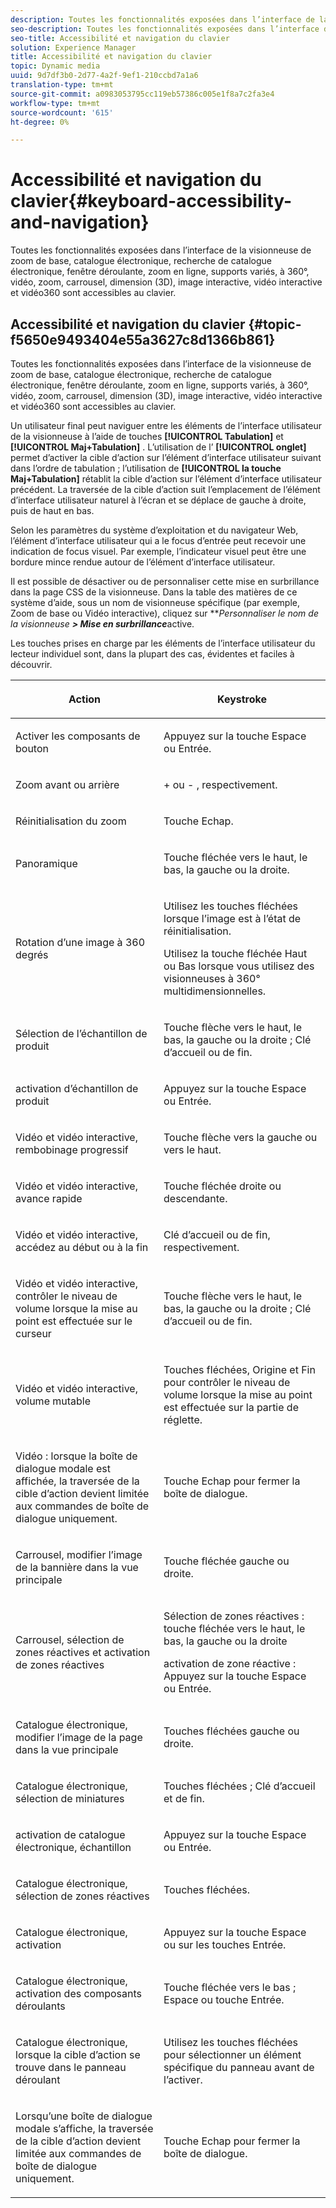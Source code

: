 ```yaml
---
description: Toutes les fonctionnalités exposées dans l’interface de la visionneuse de zoom de base, catalogue électronique, recherche de catalogue électronique, fenêtre déroulante, zoom en ligne, supports variés, à 360°, vidéo, zoom, dimension (3D), carrousel, image interactive, vidéo interactive et vidéo360 sont accessibles au clavier.
seo-description: Toutes les fonctionnalités exposées dans l’interface de la visionneuse de zoom de base, catalogue électronique, recherche de catalogue électronique, fenêtre déroulante, zoom en ligne, supports variés, à 360°, vidéo, zoom, dimension (3D), carrousel, image interactive, vidéo interactive et vidéo360 sont accessibles au clavier.
seo-title: Accessibilité et navigation du clavier
solution: Experience Manager
title: Accessibilité et navigation du clavier
topic: Dynamic media
uuid: 9d7df3b0-2d77-4a2f-9ef1-210ccbd7a1a6
translation-type: tm+mt
source-git-commit: a0983053795cc119eb57386c005e1f8a7c2fa3e4
workflow-type: tm+mt
source-wordcount: '615'
ht-degree: 0%

---
```



# Accessibilité et navigation du clavier{#keyboard-accessibility-and-navigation}

Toutes les fonctionnalités exposées dans l’interface de la visionneuse de zoom de base, catalogue électronique, recherche de catalogue électronique, fenêtre déroulante, zoom en ligne, supports variés, à 360°, vidéo, zoom, carrousel, dimension (3D), image interactive, vidéo interactive et vidéo360 sont accessibles au clavier.

<!-- Updated June 1, 2020 from https://wiki.corp.adobe.com/pages/viewpage.action?spaceKey=scene7qa&title=s7Viewers%2C+S7SDK%2C+S7OnDemand+Release+Notes - Contact is Sasha -->

## Accessibilité et navigation du clavier {#topic-f5650e9493404e55a3627c8d1366b861}

Toutes les fonctionnalités exposées dans l’interface de la visionneuse de zoom de base, catalogue électronique, recherche de catalogue électronique, fenêtre déroulante, zoom en ligne, supports variés, à 360°, vidéo, zoom, carrousel, dimension (3D), image interactive, vidéo interactive et vidéo360 sont accessibles au clavier.

Un utilisateur final peut naviguer entre les éléments de l’interface utilisateur de la visionneuse à l’aide de touches **[!UICONTROL Tabulation]** et **[!UICONTROL Maj+Tabulation]** . L’utilisation de l’ **[!UICONTROL onglet]** permet d’activer la cible d’action sur l’élément d’interface utilisateur suivant dans l’ordre de tabulation ; l’utilisation de **[!UICONTROL la touche Maj+Tabulation]** rétablit la cible d’action sur l’élément d’interface utilisateur précédent. La traversée de la cible d’action suit l’emplacement de l’élément d’interface utilisateur naturel à l’écran et se déplace de gauche à droite, puis de haut en bas.

Selon les paramètres du système d’exploitation et du navigateur Web, l’élément d’interface utilisateur qui a le focus d’entrée peut recevoir une indication de focus visuel. Par exemple, l’indicateur visuel peut être une bordure mince rendue autour de l’élément d’interface utilisateur.

Il est possible de désactiver ou de personnaliser cette mise en surbrillance dans la page CSS de la visionneuse. Dans la table des matières de ce système d’aide, sous un nom de visionneuse spécifique (par exemple, Zoom de base ou Vidéo interactive), cliquez sur ***Personnaliser le nom de la visionneuse ***> Mise en surbrillance****active.

Les touches prises en charge par les éléments de l’interface utilisateur du lecteur individuel sont, dans la plupart des cas, évidentes et faciles à découvrir.

<table id="table_8C49100412224324BF1DBF7FDFDCCBF8"> 
 <thead> 
  <tr> 
   <th colname="col1" class="entry"> <p>Action </p> </th> 
   <th colname="col2" class="entry"> <p>Keystroke </p> </th> 
  </tr> 
 </thead>
 <tbody> 
  <tr> 
   <td colname="col1"> <p>Activer les composants de bouton </p> </td> 
   <td colname="col2"> <p>Appuyez sur la touche Espace ou Entrée. </p> </td> 
  </tr> 
  <tr> 
   <td colname="col1"> <p>Zoom avant ou arrière </p> </td> 
   <td colname="col2"> <p> <span class="uicontrol"> + </span> ou <span class="uicontrol"> - </span>, respectivement. </p> </td> 
  </tr> 
  <tr> 
   <td colname="col1"> <p>Réinitialisation du zoom </p> </td> 
   <td colname="col2"> <p>Touche Echap. </p> </td> 
  </tr> 
  <tr> 
   <td colname="col1"> <p>Panoramique </p> </td> 
   <td colname="col2"> <p>Touche fléchée vers le haut, le bas, la gauche ou la droite. </p> </td> 
  </tr> 
  <tr> 
   <td colname="col1"> <p>Rotation d’une image à 360 degrés </p> </td> 
   <td colname="col2"> <p>Utilisez les touches fléchées lorsque l’image est à l’état de réinitialisation. </p> <p>Utilisez la touche fléchée Haut ou Bas lorsque vous utilisez des visionneuses à 360° multidimensionnelles. </p> </td> 
  </tr> 
  <tr> 
   <td colname="col1"> <p>Sélection de l’échantillon de produit </p> </td> 
   <td colname="col2"> <p>Touche flèche vers le haut, le bas, la gauche ou la droite ; Clé d’accueil ou de fin. </p> </td> 
  </tr> 
  <tr> 
   <td colname="col1"> <p>activation d’échantillon de produit </p> </td> 
   <td colname="col2"> <p>Appuyez sur la touche Espace ou Entrée. </p> </td> 
  </tr> 
  <tr> 
   <td colname="col1"> <p>Vidéo et vidéo interactive, rembobinage progressif </p> </td> 
   <td colname="col2"> <p>Touche flèche vers la gauche ou vers le haut. </p> </td> 
  </tr> 
  <tr> 
   <td colname="col1"> <p>Vidéo et vidéo interactive, avance rapide </p> </td> 
   <td colname="col2"> <p>Touche fléchée droite ou descendante. </p> </td> 
  </tr> 
  <tr> 
   <td colname="col1"> <p>Vidéo et vidéo interactive, accédez au début ou à la fin </p> </td> 
   <td colname="col2"> <p>Clé d’accueil ou de fin, respectivement. </p> </td> 
  </tr> 
  <tr> 
   <td colname="col1"> <p>Vidéo et vidéo interactive, contrôler le niveau de volume lorsque la mise au point est effectuée sur le curseur </p> </td> 
   <td colname="col2"> <p>Touche flèche vers le haut, le bas, la gauche ou la droite ; Clé d’accueil ou de fin. </p> </td> 
  </tr> 
  <tr> 
   <td colname="col1"> <p>Vidéo et vidéo interactive, volume mutable </p> </td> 
   <td colname="col2"> <p>Touches fléchées, Origine et Fin pour contrôler le niveau de volume lorsque la mise au point est effectuée sur la partie de réglette. </p> </td> 
  </tr> 
  <tr> 
   <td colname="col1"> <p>Vidéo : lorsque la boîte de dialogue modale est affichée, la traversée de la cible d’action devient limitée aux commandes de boîte de dialogue uniquement. </p> </td> 
   <td colname="col2"> <p>Touche Echap pour fermer la boîte de dialogue. </p> </td> 
  </tr> 
  <tr> 
   <td colname="col1"> <p>Carrousel, modifier l’image de la bannière dans la vue principale </p> </td> 
   <td colname="col2"> <p>Touche fléchée gauche ou droite. </p> </td> 
  </tr> 
  <tr> 
   <td colname="col1"> <p>Carrousel, sélection de zones réactives et activation de zones réactives </p> </td> 
   <td colname="col2"> <p>Sélection de zones réactives : touche fléchée vers le haut, le bas, la gauche ou la droite </p> <p>activation de zone réactive : Appuyez sur la touche Espace ou Entrée. </p> </td> 
  </tr> 
  <tr> 
   <td colname="col1"> <p>Catalogue électronique, modifier l’image de la page dans la vue principale </p> </td> 
   <td colname="col2"> <p> Touches fléchées gauche ou droite. </p> </td> 
  </tr> 
  <tr> 
   <td colname="col1"> <p>Catalogue électronique, sélection de miniatures </p> </td> 
   <td colname="col2"> <p>Touches fléchées ; Clé d’accueil et de fin. </p> </td> 
  </tr> 
  <tr> 
   <td colname="col1"> <p>activation de catalogue électronique, échantillon </p> </td> 
   <td colname="col2"> <p>Appuyez sur la touche Espace ou Entrée. </p> </td> 
  </tr> 
  <tr> 
   <td colname="col1"> <p>Catalogue électronique, sélection de zones réactives </p> </td> 
   <td colname="col2"> <p>Touches fléchées. </p> </td> 
  </tr> 
  <tr> 
   <td colname="col1"> <p>Catalogue électronique, activation </p> </td> 
   <td colname="col2"> <p>Appuyez sur la touche Espace ou sur les touches Entrée. </p> </td> 
  </tr> 
  <tr> 
   <td colname="col1"> <p>Catalogue électronique, activation des composants déroulants </p> </td> 
   <td colname="col2"> <p> Touche fléchée vers le bas ; Espace ou touche Entrée. </p> </td> 
  </tr> 
  <tr> 
   <td colname="col1"> <p>Catalogue électronique, lorsque la cible d’action se trouve dans le panneau déroulant </p> </td> 
   <td colname="col2"> <p>Utilisez les touches fléchées pour sélectionner un élément spécifique du panneau avant de l’activer. </p> </td> 
  </tr> 
  <tr> 
   <td colname="col1"> <p>Lorsqu’une boîte de dialogue modale s’affiche, la traversée de la cible d’action devient limitée aux commandes de boîte de dialogue uniquement. </p> </td> 
   <td colname="col2"> <p>Touche Echap pour fermer la boîte de dialogue. </p> </td> 
  </tr> 
 </tbody> 
</table>

